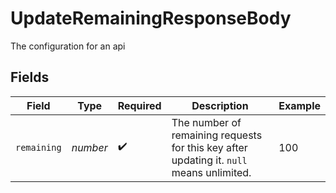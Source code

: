 # UpdateRemainingResponseBody

The configuration for an api


## Fields

| Field                                                                                    | Type                                                                                     | Required                                                                                 | Description                                                                              | Example                                                                                  |
| ---------------------------------------------------------------------------------------- | ---------------------------------------------------------------------------------------- | ---------------------------------------------------------------------------------------- | ---------------------------------------------------------------------------------------- | ---------------------------------------------------------------------------------------- |
| `remaining`                                                                              | *number*                                                                                 | :heavy_check_mark:                                                                       | The number of remaining requests for this key after updating it. `null` means unlimited. | 100                                                                                      |